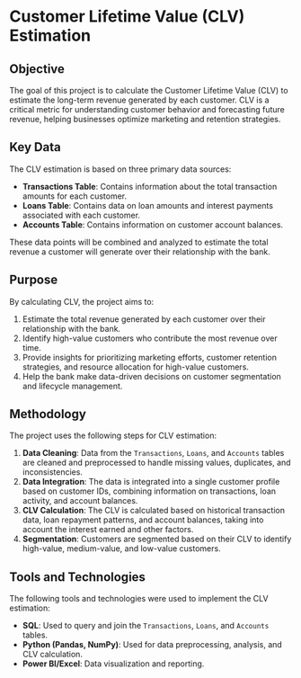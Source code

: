 # Customer Lifetime Value (CLV) Estimation

## Objective
The goal of this project is to calculate the Customer Lifetime Value (CLV) to estimate the long-term revenue generated by each customer. CLV is a critical metric for understanding customer behavior and forecasting future revenue, helping businesses optimize marketing and retention strategies.

## Key Data
The CLV estimation is based on three primary data sources:

- **Transactions Table**: Contains information about the total transaction amounts for each customer.
- **Loans Table**: Contains data on loan amounts and interest payments associated with each customer.
- **Accounts Table**: Contains information on customer account balances.

These data points will be combined and analyzed to estimate the total revenue a customer will generate over their relationship with the bank.

## Purpose
By calculating CLV, the project aims to:
1. Estimate the total revenue generated by each customer over their relationship with the bank.
2. Identify high-value customers who contribute the most revenue over time.
3. Provide insights for prioritizing marketing efforts, customer retention strategies, and resource allocation for high-value customers.
4. Help the bank make data-driven decisions on customer segmentation and lifecycle management.

## Methodology
The project uses the following steps for CLV estimation:

1. **Data Cleaning**: Data from the `Transactions`, `Loans`, and `Accounts` tables are cleaned and preprocessed to handle missing values, duplicates, and inconsistencies.
2. **Data Integration**: The data is integrated into a single customer profile based on customer IDs, combining information on transactions, loan activity, and account balances.
3. **CLV Calculation**: The CLV is calculated based on historical transaction data, loan repayment patterns, and account balances, taking into account the interest earned and other factors.
4. **Segmentation**: Customers are segmented based on their CLV to identify high-value, medium-value, and low-value customers.

## Tools and Technologies
The following tools and technologies were used to implement the CLV estimation:

- **SQL**: Used to query and join the `Transactions`, `Loans`, and `Accounts` tables.
- **Python (Pandas, NumPy)**: Used for data preprocessing, analysis, and CLV calculation.
- **Power BI/Excel**: Data visualization and reporting.

